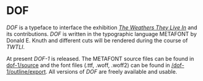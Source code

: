 # DOF

_DOF_ is a typeface to interface the exhibition _[The Weathers They Live In](http://twtli.nicolaarthen.com)_ and its contributions. _DOF_ is written in the typographic language METAFONT by Donald E. Knuth and different cuts will be rendered during the course of _TWTLI_. 

At present _DOF-1_ is released. The METAFONT source files can be found in [dof-1/source](/DOF-1/source) and the font files (.ttf, .woff, .woff2) can be found in [/dof-1/outline/export](/DOF-1/outline/Export). All versions of _DOF_ are freely available and usable.
